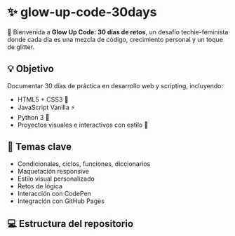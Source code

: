 # ✨ glow-up-code-30days

🌸 Bienvenida a **Glow Up Code: 30 días de retos**, un desafío techie-feminista donde cada día es una mezcla de código, crecimiento personal y un toque de glitter.

## 💡 Objetivo

Documentar 30 días de práctica en desarrollo web y scripting, incluyendo:
- HTML5 + CSS3 🎨
- JavaScript Vanilla ⚡
- Python 3 🐍
- Proyectos visuales e interactivos con estilo 🦄

## 🎯 Temas clave

- Condicionales, ciclos, funciones, diccionarios
- Maquetación responsive
- Estilo visual personalizado
- Retos de lógica
- Interacción con CodePen
- Integración con GitHub Pages

## 💻 Estructura del repositorio

